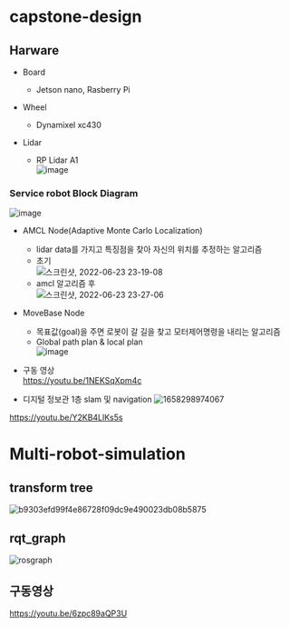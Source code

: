 # capstone-design
## Harware  
- Board  
  - Jetson nano, Rasberry Pi  
 
- Wheel  
  - Dynamixel xc430  

- Lidar  
  - RP Lidar A1  
![image](https://user-images.githubusercontent.com/94602114/200448379-fb0d22c4-9538-4bf0-a420-cf2caf58e01e.png)

### Service robot Block Diagram  
![image](https://user-images.githubusercontent.com/94602114/200448002-ce8384bd-69d4-4e37-a437-80a4e45a1acf.png)

- AMCL Node(Adaptive Monte Carlo Localization)  
  - lidar data를 가지고 특징점을 찾아 자신의 위치를 추정하는 알고리즘  
  - 초기  
![스크린샷, 2022-06-23 23-19-08](https://user-images.githubusercontent.com/94602114/175321758-4bb87b78-14c9-4028-9af3-bc452ef81cc8.png)
  - amcl 알고리즘 후  
![스크린샷, 2022-06-23 23-27-06](https://user-images.githubusercontent.com/94602114/175323423-8b2a0eca-ac7f-465e-9346-e68d694dab4e.png)

- MoveBase Node
  - 목표값(goal)을 주면 로봇이 갈 길을 찾고 모터제어명령을 내리는 알고리즘
  - Global path plan & local plan  
![image](https://user-images.githubusercontent.com/94602114/175328295-d821cbb6-3c05-4afa-8392-278c6792a0a8.png)

 - 구동 영상  
 https://youtu.be/1NEKSqXpm4c
 
 - 디지털 정보관 1층 slam 및 navigation 
 ![1658298974067](https://user-images.githubusercontent.com/94602114/188551885-1a6e7ad6-e63c-4af4-a3b3-dfa204b54982.jpg)

 https://youtu.be/Y2KB4LlKs5s
 
 # Multi-robot-simulation  
 ## transform tree  
 ![b9303efd99f4e86728f09dc9e490023db08b5875](https://user-images.githubusercontent.com/94602114/188367818-a5e267f5-42c4-4006-93b9-6f6a95562042.png)

## rqt_graph
![rosgraph](https://user-images.githubusercontent.com/94602114/188405626-ae9ff68e-28f5-4226-83a6-23afe1c6b5c7.png)

## 구동영상  
https://youtu.be/6zpc89aQP3U
